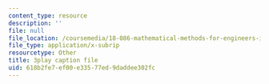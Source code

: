 ```yaml
---
content_type: resource
description: ''
file: null
file_location: /coursemedia/18-086-mathematical-methods-for-engineers-ii-spring-2006/618b2fe7ef00e33577ed9daddee302fc_LtNVodIs1dI.srt
file_type: application/x-subrip
resourcetype: Other
title: 3play caption file
uid: 618b2fe7-ef00-e335-77ed-9daddee302fc
---
```

